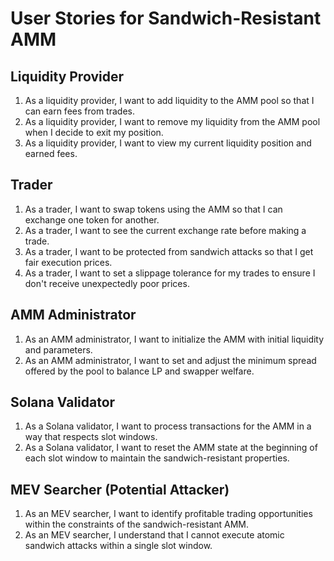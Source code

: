 # User Stories for Sandwich-Resistant AMM

## Liquidity Provider

1. As a liquidity provider, I want to add liquidity to the AMM pool so that I can earn fees from trades.
2. As a liquidity provider, I want to remove my liquidity from the AMM pool when I decide to exit my position.
3. As a liquidity provider, I want to view my current liquidity position and earned fees.

## Trader

1. As a trader, I want to swap tokens using the AMM so that I can exchange one token for another.
2. As a trader, I want to see the current exchange rate before making a trade.
3. As a trader, I want to be protected from sandwich attacks so that I get fair execution prices.
4. As a trader, I want to set a slippage tolerance for my trades to ensure I don't receive unexpectedly poor prices.

## AMM Administrator

1. As an AMM administrator, I want to initialize the AMM with initial liquidity and parameters.
2. As an AMM administrator, I want to set and adjust the minimum spread offered by the pool to balance LP and swapper welfare.

## Solana Validator

1. As a Solana validator, I want to process transactions for the AMM in a way that respects slot windows.
2. As a Solana validator, I want to reset the AMM state at the beginning of each slot window to maintain the sandwich-resistant properties.

## MEV Searcher (Potential Attacker)

1. As an MEV searcher, I want to identify profitable trading opportunities within the constraints of the sandwich-resistant AMM.
2. As an MEV searcher, I understand that I cannot execute atomic sandwich attacks within a single slot window.
